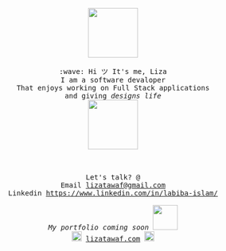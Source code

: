<p align="center" >
  <p align="center" >
  <img src= "https://media.tenor.com/images/4f20af75f32887384aab7e49c37537ae/tenor.gif" width="100px">
  <br><br>
  <samp>
    :wave: Hi ツ It's me, Liza 
    <br> I am a software devaloper 
      <br> That enjoys working on Full Stack applications 
    <br> and giving  <em>designs</em>  <em> life </em> 
     <br> <img src="https://media.tenor.com/images/6edf48d0aa6b5f038d1bef0e86d6698d/tenor.gif" width="100px"><br><br>
    <br><br> Let's talk? @ 
    <br> Email <a href="mailto:lizatawaf@gmail.com?subject=Hi Liza!! I saw your GitHub">lizatawaf@gmail.com</a>
    <br> Linkedin <a href="https://www.linkedin.com/in/labiba-islam/">https://www.linkedin.com/in/labiba-islam/</a>
    <br><br><em>My portfolio coming soon</em>
  </samp>
  <img src="https://media.giphy.com/media/J4803rJjCrqrRpU47f/source.gif" width="50px">   
  <samp>
     <br><img src="https://media.giphy.com/media/hWM5xcVje9cQscDLbP/source.gif" width="20px"> <a href="https://lizatawaf.com">lizatawaf.com</a> <img src="https://media.giphy.com/media/hWM5xcVje9cQscDLbP/source.gif" width="20px">
  </samp>
</p>
